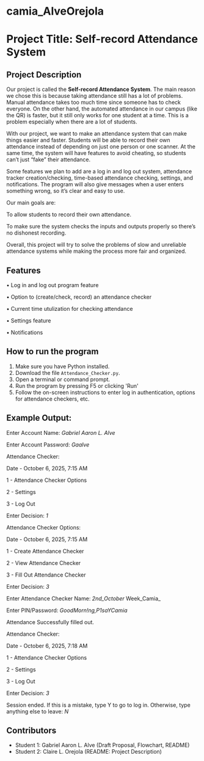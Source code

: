 # camia_AlveOrejola
# Project Title: Self-record Attendance System

## Project Description
Our project is called the **Self-record Attendance System**. The main reason we chose this is because taking attendance still has a lot of problems. Manual attendance takes too much time since someone has to check everyone. On the other hand, the automated attendance in our campus (like the QR) is faster, but it still only works for one student at a time. This is a problem especially when there are a lot of students.

With our project, we want to make an attendance system that can make things easier and faster. Students will be able to record their own attendance instead of depending on just one person or one scanner. At the same time, the system will have features to avoid cheating, so students can’t just “fake” their attendance.

Some features we plan to add are a log in and log out system, attendance tracker creation/checking, time-based attendance checking, settings, and notifications. The program will also give messages when a user enters something wrong, so it’s clear and easy to use.

Our main goals are:

To allow students to record their own attendance.

To make sure the system checks the inputs and outputs properly so there’s no dishonest recording.

Overall, this project will try to solve the problems of slow and unreliable attendance systems while making the process more fair and organized.

## Features
• Log in and log out program feature

• Option to (create/check, record) an attendance checker

• Current time utulization for checking attendance 

• Settings feature
 
• Notifications
 
## How to run the program
1. Make sure you have Python installed.
2. Download the file `Attendance_Checker.py`.
3. Open a terminal or command prompt.
4. Run the program by pressing F5 or clicking 'Run' 
5. Follow the on-screen instructions to enter log in authentication, options for attendance checkers, etc.

## Example Output:
Enter Account Name: _Gabriel Aaron L. Alve_

Enter Account Password: _Gaalve_

Attendance Checker: 

Date - October 6, 2025, 7:15 AM

1 - Attendance Checker Options

2 - Settings

3 - Log Out

Enter Decision: _1_


Attendance Checker Options: 

Date -  October 6, 2025, 7:15 AM

1 - Create Attendance Checker

2 - View Attendance Checker

3 - Fill Out Attendance Checker

Enter Decision: _3_

Enter Attendance Checker Name: _2nd_October_ Week_Camia_

Enter PIN/Password: _GoodMorn!ng,P1saYCamia_

Attendance Successfully filled out.

Attendance Checker: 

Date - October 6, 2025, 7:18 AM

1 - Attendance Checker Options

2 - Settings

3 - Log Out

Enter Decision: _3_

Session ended. 
If this is a mistake, type Y to go to log in. Otherwise, type anything else to leave: _N_

## Contributors
- Student 1: Gabriel Aaron L. Alve (Draft Proposal, Flowchart, README)
- Student 2: Claire L. Orejola (README: Project Description)
